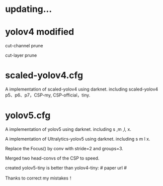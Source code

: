 # updating...
# yolov4 modified
cut-channel prune

cut-layer prune

# scaled-yolov4.cfg
A implementation of scaled-yolov4 using darknet. including scaled-yolov4 p5、p6、p7，CSP-my, CSP-official，tiny.

# yolov5.cfg
A implementation of yolov5 using darknet. including  s ,m ,l, x.

A implementation of Ultralytics-yolov5 using darknet. including s m l x. 

Replace the Focus() by conv with stride=2 and groups=3.

Merged two head-convs of the CSP to speed.


created yolov5-tiny is better than yolov4-tiny: # paper url #

Thanks to correct my mistakes！
